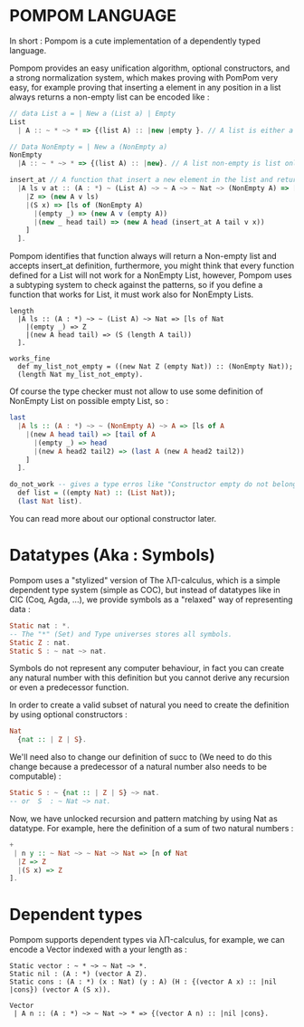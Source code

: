 # POMPOM LANGUAGE

In short : Pompom is a cute implementation of a dependently typed language.

Pompom provides an easy unification algorithm, optional constructors, and a strong normalization system, which makes proving with PomPom very easy, for example proving that inserting a element in any position in a list always returns a non-empty list can be encoded like :

```js
// data List a = | New a (List a) | Empty 
List
  | A :: ~ * ~> * => {(list A) :: |new |empty }. // A list is either a new or a empty constructor

// Data NonEmpty = | New a (NonEmpty a) 
NonEmpty 
  |A :: ~ * ~> * => {(list A) :: |new}. // A list non-empty is list only with new constructor

insert_at // A function that insert a new element in the list and returns a non-empty list 
  |A ls v at :: (A : *) ~ (List A) ~> ~ A ~> ~ Nat ~> (NonEmpty A) => [at of (NonEmpty A)
    |Z => (new A v ls)
    |(S x) => [ls of (NonEmpty A)
      |(empty _) => (new A v (empty A))
      |(new _ head tail) => (new A head (insert_at A tail v x))
    ]
  ].
```
Pompom identifies that function always will return a Non-empty list and accepts insert_at definition, furthermore, you might think that every function defined for a List will not work for a NonEmpty List, however, Pompom uses a subtyping system to check against the patterns, so if you define a function that works for List, it must work also for NonEmpty Lists.

```
length 
  |A ls :: (A : *) ~> ~ (List A) ~> Nat => [ls of Nat
    |(empty _) => Z
    |(new A head tail) => (S (length A tail))
  ].

works_fine
  def my_list_not_empty = ((new Nat Z (empty Nat)) :: (NonEmpty Nat));
  (length Nat my_list_not_empty).
```

Of course the type checker must not allow to use some definition of NonEmpty List on possible empty List, so :

```haskell
last 
  |A ls :: (A : *) ~> ~ (NonEmpty A) ~> A => [ls of A
    |(new A head tail) => [tail of A
      |(empty _) => head
      |(new A head2 tail2) => (last A (new A head2 tail2))
    ]
  ].

do_not_work -- gives a type erros like "Constructor empty do not belongs to NonEmpty Nat"
  def list = ((empty Nat) :: (List Nat));
  (last Nat list).
```

You can read more about our optional constructor later.

# Datatypes (Aka : Symbols)
 
Pompom uses a "stylized" version of The λΠ-calculus, which is a simple dependent type system (simple as COC), but instead of datatypes like in CIC (Coq, Agda, ...), we provide symbols as a "relaxed" way of representing data :

```haskell
Static nat : *.
-- The "*" (Set) and Type universes stores all symbols.
Static Z : nat.
Static S : ~ nat ~> nat.
```

Symbols do not represent any computer behaviour, in fact you can create any natural number with this definition but you cannot derive any recursion or even a predecessor function.

In order to create a valid subset of natural you need to create the definition by using optional constructors :

```haskell
Nat
  {nat :: | Z | S}.
```

We'll need also to change our definition of succ to (We need to do this change because a predecessor of a natural number also needs to be computable) :

```haskell
Static S : ~ {nat :: | Z | S} ~> nat.
-- or  S  : ~ Nat ~> nat.
```

Now, we have unlocked recursion and pattern matching by using Nat as datatype. For example, here the definition of a sum of two natural numbers :

```haskell
+ 
 | n y :: ~ Nat ~> ~ Nat ~> Nat => [n of Nat
  |Z => Z
  |(S x) => Z
].
```

# Dependent types

Pompom supports dependent types via λΠ-calculus, for example, we can encode a Vector indexed with a your length as :

```
Static vector : ~ * ~> ~ Nat ~> *.
Static nil : (A : *) (vector A Z).
Static cons : (A : *) (x : Nat) (y : A) (H : {(vector A x) :: |nil |cons}) (vector A (S x)).

Vector
 | A n :: (A : *) ~> ~ Nat ~> * => {(vector A n) :: |nil |cons}.

```